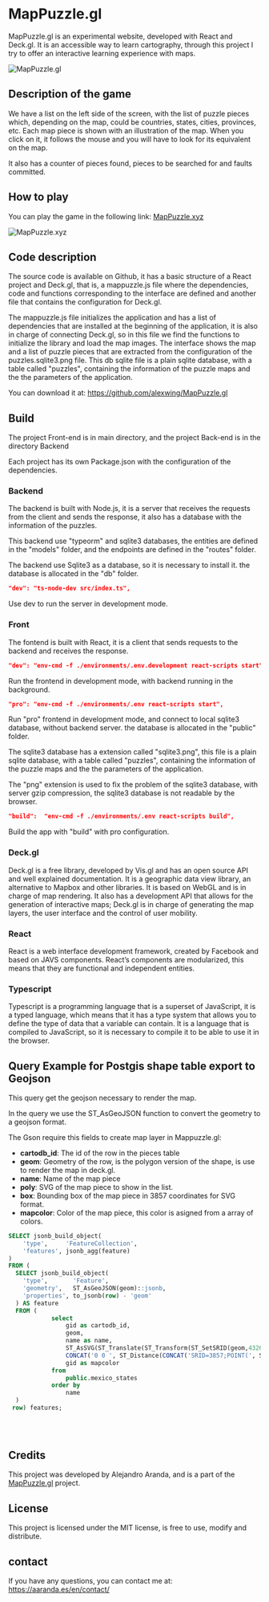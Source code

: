 # MapPuzzle.gl

MapPuzzle.gl is an experimental website, developed with React and Deck.gl. It is an accessible way to learn cartography, through this project I try to offer an interactive learning experience with maps.

![MapPuzzle.gl](http://mappuzzle.xyz/ogimage.jpg)

## Description of the game

We have a list on the left side of the screen, with the list of puzzle pieces which, depending on the map, could be countries, states, cities, provinces, etc. Each map piece is shown with an illustration of the map. When you click on it, it follows the mouse and you will have to look for its equivalent on the map.

It also has a counter of pieces found, pieces to be searched for and faults committed.

## How to play

You can play the game in the following link: [MapPuzzle.xyz](http://mappuzzle.xyz/)

![MapPuzzle.xyz](http://mappuzzle.xyz/demoimage.jpg)

## Code description

The source code is available on Github, it has a basic structure of a React project and Deck.gl, that is, a mappuzzle.js file where the dependencies, code and functions corresponding to the interface are defined and another file that contains the configuration for Deck.gl.

The mappuzzle.js file initializes the application and has a list of dependencies that are installed at the beginning of the application, it is also in charge of connecting Deck.gl, so in this file we find the functions to initialize the library and load the map images. The interface shows the map and a list of puzzle pieces that are extracted from the configuration of the puzzles.sqlite3.png file.
This db sqlite file is a plain sqlite database, with a table called "puzzles", containing the information of the puzzle maps and the the parameters of the application.


You can download it at:
https://github.com/alexwing/MapPuzzle.gl


## Build

The project Front-end is in main directory, and the project Back-end is in the directory Backend

Each project has its own Package.json with the configuration of the dependencies.

### Backend

The backend is built with Node.js, it is a server that receives the requests from the client and sends the response, it also has a database with the information of the puzzles.

This backend use "typeorm" and sqlite3 databases, the entities are defined in the "models" folder, and the endpoints are defined in the "routes" folder.

The backend use Sqlite3 as a database, so it is necessary to install it. the database is allocated in the "db" folder.

```json
"dev": "ts-node-dev src/index.ts",
```
Use dev to run the server in development mode.

### Front

The fontend is built with React, it is a client that sends requests to the backend and receives the response.

```json
"dev": "env-cmd -f ./environments/.env.development react-scripts start",
```
Run the frontend in development mode, with backend running in the background.

```json
"pro": "env-cmd -f ./environments/.env react-scripts start",
```
Run "pro" frontend in development mode, and connect to local sqlite3 database, without backend server. the database is allocated in the "public" folder.

The sqlite3 database has a extension called "sqlite3.png", this file is a plain sqlite database, with a table called "puzzles", containing the information of the puzzle maps and the the parameters of the application.

The "png" extension is used to fix the problem of the sqlite3 database, with server gzip compression, the sqlite3 database is not readable by the browser.
```json
"build":  "env-cmd -f ./environments/.env react-scripts build",
```
Build the app with "build" with pro configuration.

### Deck.gl

Deck.gl is a free library, developed by Vis.gl and has an open source API and well explained documentation. It is a geographic data view library, an alternative to Mapbox and other libraries. It is based on WebGL and is in charge of map rendering. It also has a development API that allows for the generation of interactive maps; Deck.gl is in charge of generating the map layers, the user interface and the control of user mobility.
### React

React is a web interface development framework, created by Facebook and based on JAVS components. React’s components are modularized, this means that they are functional and independent entities.

### Typescript

Typescript is a programming language that is a superset of JavaScript, it is a typed language, which means that it has a type system that allows you to define the type of data that a variable can contain. It is a language that is compiled to JavaScript, so it is necessary to compile it to be able to use it in the browser.

## Query Example for Postgis shape table export to Geojson

This query get the geojson necessary to render the map.

In the query we use the ST_AsGeoJSON function to convert the geometry to a geojson format.

The Gson require this fields to create map layer in Mappuzzle.gl:

- **cartodb_id**: The id of the row in the pieces table
- **geom**: Geometry of the row, is the polygon version of the shape, is use to render the map in deck.gl.
- **name**: Name of the map piece
- **poly**: SVG of the map piece to show in the list.
- **box**: Bounding box of the map piece in 3857 coordinates for SVG format.
- **mapcolor**: Color of the map piece, this color is asigned from a array of colors.

```sql
SELECT jsonb_build_object(
    'type',     'FeatureCollection',
    'features', jsonb_agg(feature)
)
FROM (
  SELECT jsonb_build_object(
    'type',       'Feature',
    'geometry',   ST_AsGeoJSON(geom)::jsonb,
    'properties', to_jsonb(row) - 'geom'
  ) AS feature
  FROM (	
 			select
				gid as cartodb_id,   		
				geom,
				name as name,
				ST_AsSVG(ST_Translate(ST_Transform(ST_SetSRID(geom,4326),3857),-ST_Xmin(ST_Transform(ST_SetSRID(geom,4326),3857)),-ST_YMax(ST_Transform(ST_SetSRID(geom,4326),3857)))) as poly,
				CONCAT('0 0 ', ST_Distance(CONCAT('SRID=3857;POINT(', ST_XMin(ST_Transform(ST_SetSRID(geom,4326), 3857)), ' 0)')::geometry, CONCAT('SRID=3857;POINT(', ST_XMax(ST_Transform(ST_SetSRID(geom,4326), 3857)), ' 0)')::geometry), ' ', ST_Distance(CONCAT('SRID=3857;POINT(0 ', ST_YMin(ST_Transform(ST_SetSRID(geom,4326), 3857)), ')')::geometry, CONCAT('SRID=3857;POINT(0 ', ST_YMax(ST_Transform(ST_SetSRID(geom,4326), 3857)), ')')::geometry)) as box,
				gid as mapcolor
			from
				public.mexico_states
			order by
				name 
  )
 row) features;
  
      
  
```
  
## Credits

This project was developed by Alejandro Aranda, and is a part of the [MapPuzzle.gl](http://mappuzzle.xyz/) project.

## License

This project is licensed under the MIT license, is free to use, modify and distribute.


## contact

If you have any questions, you can contact me at: https://aaranda.es/en/contact/

